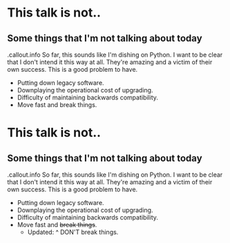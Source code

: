 <!SLIDE>
# This talk is not..
## Some things that I'm not talking about today

.callout.info So far, this sounds like I'm dishing on Python. I want to be clear
that I don't intend it this way at all. They're amazing and a victim of their
own success. This is a good problem to have.

* Putting down legacy software.
* Downplaying the operational cost of upgrading.
* Difficulty of maintaining backwards compatibility.
* Move fast and break things.

<!SLIDE>
# This talk is not..
## Some things that I'm not talking about today

.callout.info So far, this sounds like I'm dishing on Python. I want to be clear
that I don't intend it this way at all. They're amazing and a victim of their
own success. This is a good problem to have.

* Putting down legacy software.
* Downplaying the operational cost of upgrading.
* Difficulty of maintaining backwards compatibility.
* Move fast and <strike>break things</strike>.
    * Updated: ^ DON'T break things.
